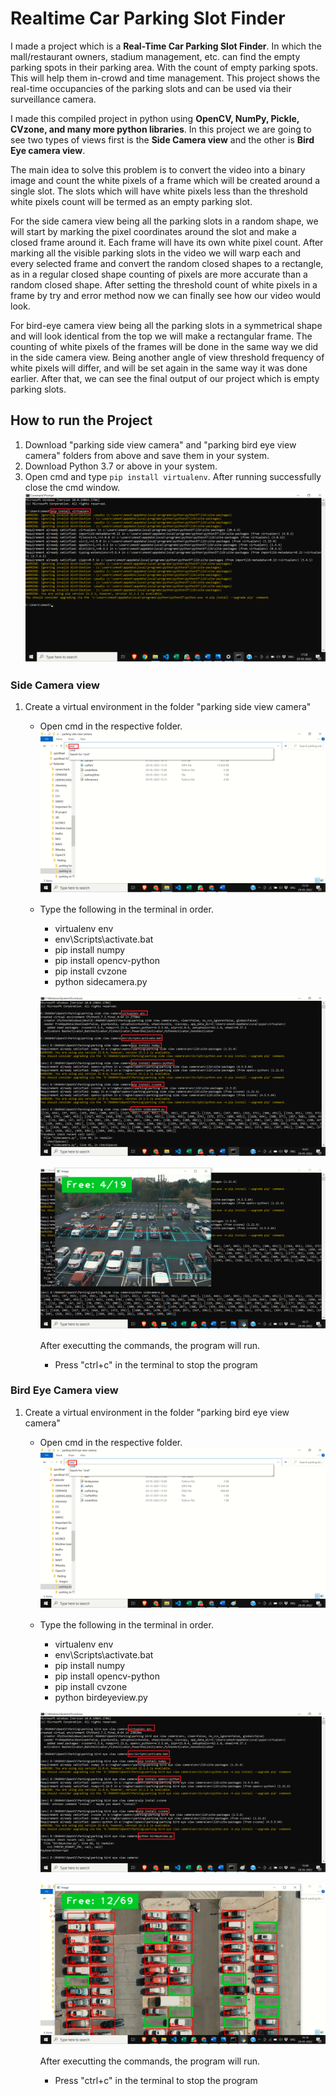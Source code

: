 
# Realtime Car Parking Slot Finder

I made a project which is a **Real-Time Car Parking Slot Finder**. In which the mall/restaurant owners, stadium management, etc. can find the empty parking spots in their parking area. With the count of empty parking spots. This will help them in-crowd and time management. This project shows the real-time occupancies of the parking slots and can be used via their surveillance camera.

I made this compiled project in python using **OpenCV, NumPy, Pickle, CVzone, and many more python libraries**. In this project we are going to see two types of views first is the **Side Camera view** and the other is **Bird Eye camera view**.

The main idea to solve this problem is to convert the video into a binary image and count the white pixels of a frame which will be created around a single slot. The slots which will have white pixels less than the threshold white pixels count will be termed as an empty parking slot.

For the side camera view being all the parking slots in a random shape, we will start by marking the pixel coordinates around the slot and make a closed frame around it. Each frame will have its own white pixel count. After marking all the visible parking slots in the video we will warp each and every selected frame and convert the random closed shapes to a rectangle, as in a regular closed shape counting of pixels are more accurate than a random closed shape. After setting the threshold count of white pixels in a frame by try and error method now we can finally see how our video would look.

For bird-eye camera view being all the parking slots in a symmetrical shape and will look identical from the top we will make a rectangular frame. The counting of white pixels of the frames will be done in the same way we did in the side camera view. Being another angle of view threshold frequency of white pixels will differ, and will be set again in the same way it was done earlier. After that, we can see the final output of our project which is empty parking slots.




## How to run the Project
1. Download "parking side view camera" and "parking bird eye view camera" folders from above and save them in your system.
2. Download Python 3.7 or above in your system.
3. Open cmd and type `pip install virtualenv`. After running successfully close the cmd window. 
![Image](https://github.com/raghavsinghal1012/Realtime-Car-Parking-Slot-Finder/blob/main/Images/7.png)

### Side Camera view
1. Create a virtual environment in the folder "parking side view camera"
    - Open cmd in the respective folder.
    ![Image](https://github.com/raghavsinghal1012/Realtime-Car-Parking-Slot-Finder/blob/main/Images/1.png)
    - Type the following in the terminal in order.
        - virtualenv env
        - env\Scripts\activate.bat
        - pip install numpy
        - pip install opencv-python
        - pip install cvzone
        - python sidecamera.py
        
        ![Image](https://github.com/raghavsinghal1012/Realtime-Car-Parking-Slot-Finder/blob/main/Images/4.png)
        
        ![Image](https://github.com/raghavsinghal1012/Realtime-Car-Parking-Slot-Finder/blob/main/Images/5.png)
        
        After executting the commands, the program will run.
        - Press "ctrl+c" in the terminal to stop the program

### Bird Eye Camera view
1. Create a virtual environment in the folder "parking bird eye view camera"
    - Open cmd in the respective folder.
    ![Image](https://github.com/raghavsinghal1012/Realtime-Car-Parking-Slot-Finder/blob/main/Images/3.png)
    - Type the following in the terminal in order.
        - virtualenv env
        - env\Scripts\activate.bat
        - pip install numpy
        - pip install opencv-python
        - pip install cvzone
        - python birdeyeview.py
        
        ![Image](https://github.com/raghavsinghal1012/Realtime-Car-Parking-Slot-Finder/blob/main/Images/2.png)
        
        ![Image](https://github.com/raghavsinghal1012/Realtime-Car-Parking-Slot-Finder/blob/main/Images/6.png)
        
        After executting the commands, the program will run.
        - Press "ctrl+c" in the terminal to stop the program
